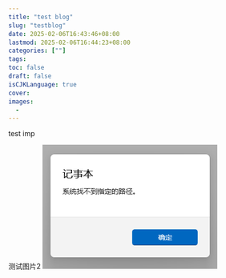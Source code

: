 ```yaml
---
title: "test blog"
slug: "testblog"
date: 2025-02-06T16:43:46+08:00
lastmod: 2025-02-06T16:44:23+08:00
categories: [""]
tags:
toc: false
draft: false
isCJKLanguage: true
cover: 
images: 
  - 
---
```


test imp 

<!--more-->

测试图片2
![test](file-20250206164413309.png)